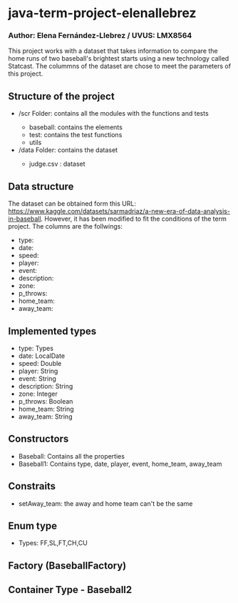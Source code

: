 # java-term-project-elenallebrez
### Author: Elena Fernández-Llebrez / UVUS: LMX8564

This project works with a dataset that takes information to compare the home runs of two baseball's brightest starts using a new technology called Statcast. 
The colummns of the dataset are chose to meet the parameters of this project.

## Structure of the project
<ul>
  <li>/scr Folder: contains all the modules with the functions and tests </li>
    <ul>
      <li>baseball: contains the elements</li>
      <li>test: contains the test functions</li>
      <li>utils</li>
    </ul>
  </li>
  <li>/data Folder: contains the dataset</li>
  <ul>
      <li>judge.csv : dataset</li>
    </ul>
</ul>

## Data structure
The dataset can be obtained form this URL: https://www.kaggle.com/datasets/sarmadriaz/a-new-era-of-data-analysis-in-baseball. However, it has been modified to fit the conditions of the term project.
The columns are the follwings:
- type: 
- date: 
- speed: 
- player: 
- event: 
- description: 
- zone:
- p_throws: 
- home_team:
- away_team: 

## Implemented types
- type: Types
- date: LocalDate
- speed: Double
- player: String
- event: String
- description: String
- zone: Integer
- p_throws: Boolean
- home_team: String
- away_team: String

## Constructors
- Baseball: Contains all the properties
- Baseball1: Contains type, date, player, event, home_team, away_team

## Constraits
- setAway_team: the away and home team can't be the same

## Enum type
- Types: FF,SL,FT,CH,CU

## Factory (BaseballFactory)


## Container Type - Baseball2 
